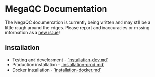 # MegaQC Documentation

The MegaQC documentation is currently being written and may still
be a little rough around the edges. Please report and inaccuracies
or missing information as a [new issue](https://github.com/ewels/MegaQC/issues/new)!

## Installation

* Testing and development - [`installation-dev.md´](installation-dev.md)
* Production installation - [`installation-prod.md´](installation-prod.md)
* Docker installation - [`installation-docker.md´](installation-docker.md)
